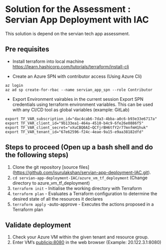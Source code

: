 # Solution for the Assessment : Servian App Deployment with IAC

This solution is depend on the servian tech app assessment.

## Pre requisites
- Install terraform into local machine
https://learn.hashicorp.com/tutorials/terraform/install-cli

- Create an Azure SPN with contributor access (Using Azure Cli)
```
az login
az ad sp create-for-rbac --name servian_app_spn --role Contributor
```

- Export Environment vairables in the current session
Export SPN credentials using terraform environment variables.
This can be used with any CI/CD tool as global variables (example: GitLab)
```
export TF_VAR_subscription_id="dac4cab6-7da3-4bba-a0c6-b93e33e6717a"
export TF_VAR_client_id="9b133ea1-464a-4510-b4c9-6fe26e0886f5"         
export TF_VAR_client_secret="vXuCBQ0AI~QCfjrBH6tfY2r77mnfmH1huk"      
export TF_VAR_tenant_id="67e62596-f24c-4eae-9a15-e9aa38182dfd"   
```

## Steps to proceed (Open up a bash shell and do the following steps)

1. Clone the git repository [source files] (https://github.com/isurulakshan/servian-app-deployment-IAC.git).
2. ```cd servian-app-deployment-IAC/azure_vm_tf_deployment``` (Change directory to azure_vm_tf_deployment)
3. ```terraform init```  - Initialise the working directory with Terraform 
4. ```terraform plan``` - Evaluates a Terraform configuration to determine the desired state of all the resources it declares 
5. ```terraform apply``` -auto-approve - Executes the actions proposed in a Terraform plan

## Validate deployment

1. Check your Azure VM within the given tenant and resource group.
2. Enter VM’s <publicip:8080> in the web browser (Example: 20.122.3.1:8080)